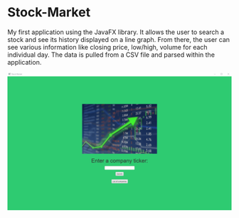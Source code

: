 # Stock-Market
My first application using the JavaFX library. It allows the user to search a stock and see its history displayed on a line graph. From there, the user can see various information like closing price, low/high, volume for each individual day. The data is pulled from a CSV file and parsed within the application.

![Stock-Market-Demo](demo/StockMarket.gif)
